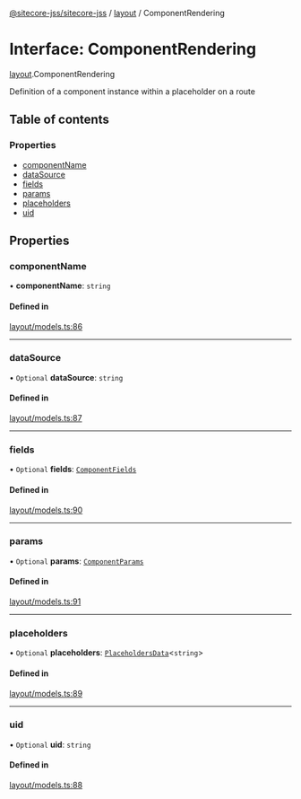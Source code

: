 [@sitecore-jss/sitecore-jss](../README.md) / [layout](../modules/layout.md) / ComponentRendering

# Interface: ComponentRendering

[layout](../modules/layout.md).ComponentRendering

Definition of a component instance within a placeholder on a route

## Table of contents

### Properties

- [componentName](layout.ComponentRendering.md#componentname)
- [dataSource](layout.ComponentRendering.md#datasource)
- [fields](layout.ComponentRendering.md#fields)
- [params](layout.ComponentRendering.md#params)
- [placeholders](layout.ComponentRendering.md#placeholders)
- [uid](layout.ComponentRendering.md#uid)

## Properties

### componentName

• **componentName**: `string`

#### Defined in

[layout/models.ts:86](https://github.com/Sitecore/jss/blob/4cefcb5a/packages/sitecore-jss/src/layout/models.ts#L86)

___

### dataSource

• `Optional` **dataSource**: `string`

#### Defined in

[layout/models.ts:87](https://github.com/Sitecore/jss/blob/4cefcb5a/packages/sitecore-jss/src/layout/models.ts#L87)

___

### fields

• `Optional` **fields**: [`ComponentFields`](layout.ComponentFields.md)

#### Defined in

[layout/models.ts:90](https://github.com/Sitecore/jss/blob/4cefcb5a/packages/sitecore-jss/src/layout/models.ts#L90)

___

### params

• `Optional` **params**: [`ComponentParams`](layout.ComponentParams.md)

#### Defined in

[layout/models.ts:91](https://github.com/Sitecore/jss/blob/4cefcb5a/packages/sitecore-jss/src/layout/models.ts#L91)

___

### placeholders

• `Optional` **placeholders**: [`PlaceholdersData`](../modules/layout.md#placeholdersdata)<`string`\>

#### Defined in

[layout/models.ts:89](https://github.com/Sitecore/jss/blob/4cefcb5a/packages/sitecore-jss/src/layout/models.ts#L89)

___

### uid

• `Optional` **uid**: `string`

#### Defined in

[layout/models.ts:88](https://github.com/Sitecore/jss/blob/4cefcb5a/packages/sitecore-jss/src/layout/models.ts#L88)
